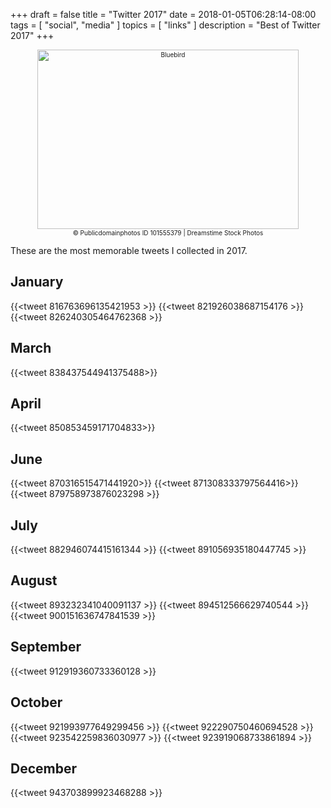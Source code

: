 +++
draft = false
title = "Twitter 2017"
date = 2018-01-05T06:28:14-08:00
tags = [
  "social",
  "media"
]
topics = [
  "links"
]
description = "Best of Twitter 2017"
+++

<div align="center" style="font-size:x-small">
<img src="/dreamstime_xxl_101555379.jpg" alt="Bluebird" width="418" height="287" /><br />
© Publicdomainphotos
ID 101555379 | Dreamstime Stock Photos</div>

These are the most memorable tweets I collected in 2017.

## January

{{<tweet 816763696135421953 >}}
{{<tweet 821926038687154176 >}}
{{<tweet 826240305464762368 >}}

## March
{{<tweet 838437544941375488>}}

## April

{{<tweet 850853459171704833>}}

## June

{{<tweet 870316515471441920>}}
{{<tweet 871308333797564416>}}
{{<tweet 879758973876023298 >}}

## July

{{<tweet 882946074415161344 >}}
{{<tweet 891056935180447745 >}}

## August

{{<tweet 893232341040091137 >}}
{{<tweet 894512566629740544 >}}
{{<tweet 900151636747841539 >}}

## September

{{<tweet 912919360733360128 >}}

## October

{{<tweet 921993977649299456 >}}
{{<tweet 922290750460694528 >}}
{{<tweet 923542259836030977 >}}
{{<tweet 923919068733861894 >}}

## December

{{<tweet 943703899923468288 >}}
